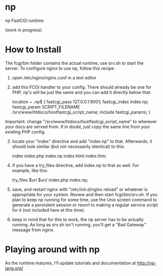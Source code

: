 np
==

np FastCGI runtime

(work in progress)

How to Install
==

The fcgi/bin folder contains the actual runtime, use srv.sh to start the server. To configure nginx to use np, follow this 
recipe:

1) open /etc/nginx/nginx.conf in a text editor
2) add this FCGI handler to your config. There should already be one for PHP, np's will be just the same and you can add it 
directly below that:

      location ~ \.np$ {
          fastcgi_pass   127.0.0.1:9001;
          fastcgi_index  index.np;
          fastcgi_param  SCRIPT_FILENAME  /srv/www/htdocs/$host$fastcgi_script_name;
          include        fastcgi_params;
      }

Important: change "/srv/www/htdocs/$host$fastcgi_script_name" to wherever your docs are served from. If in doubt, just copy the 
same line from your existing PHP config.

3) locate your "index" directive and add "index.np" to that. Afterwards, it should look similar (but not necessarily identical) 
to this:

      index  index.php index.np index.html index.htm;

4) if you have a try_files directive, add index.np to that as well. For example, like this:

      try_files $uri $uri/ index.php index.np;

5) save, and restart nginx with "/etc/init.d/nginx reload" or whatever is appropriate for your system. Review and then start fcgi/bin/srv.sh.
If you plan to keep np running for some time, use the Unix screen command to generate a persistent session or resort to making a
regular service script for it (not included here at this time).

6) keep in mind that for this to work, the np server has to be actually running. As long as srv.sh isn't running, you'll get a 
"Bad Gateway" message from nginx.

Playing around with np
==
As the runtime matures, I'll update tutorials and documentation at http://np-lang.org/
